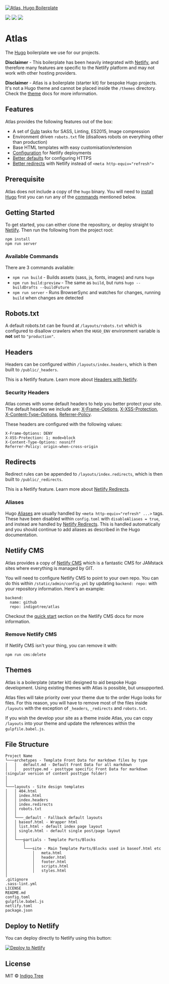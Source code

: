 [![Atlas, Hugo Boilerplate](https://atlas.indigotree.co.uk/images/github-banner.png)](https://github.com/indigotree/atlas)

![](http://forthebadge.com/images/badges/uses-badges.svg) ![](http://forthebadge.com/images/badges/built-by-developers.svg) ![](http://forthebadge.com/images/badges/gluten-free.svg)

# Atlas

The [Hugo](https://gohugo.io/) boilerplate we use for our projects.

**Disclaimer** - This boilerplate has been heavily integrated with [Netlify](https://www.netlify.com/), and therefore many features are specific to the Netlify platform and may not work with other hosting providers.

**Disclaimer** - Atlas is a boilerplate (starter kit) for bespoke Hugo projects. It's not a Hugo theme and cannot be placed inside the `/themes` directory. Check the [theme](#themes) docs for more information.

## Features

Atlas provides the following features out of the box:

* A set of [Gulp](/gulpfile.babel.js) tasks for SASS, Linting, ES2015, Image compression
* Environment driven `robots.txt` file (disallows robots on everything other than production)
* Base HTML templates with easy customisation/extension
* [Configuration](/netlify.toml) for Netlify deployments
* [Better defaults](#security-headers) for configuring HTTPS
* [Better redirects](#redirects) with Netlify instead of `<meta http-equiv="refresh">`

## Prerequisite

Atlas does not include a copy of the `hugo` binary. You will need to [install Hugo](https://gohugo.io/getting-started/installing/) first you can run any of the [commands](#available-commands) mentioned below.

## Getting Started

To get started, you can either clone the repository, or deploy straight to [Netlify](#deploy-to-netlify). Then run the following from the project root:

```
npm install
npm run server
```

### Available Commands

There are 3 commands available:

* `npm run build` - Builds assets (sass, js, fonts, images) and runs `hugo`
* `npm run build:preview` - The same as `build`, but runs `hugo --buildDrafts --buildFuture`
* `npm run server` - Runs BrowserSync and watches for changes, running `build` when changes are detected

## Robots.txt

A default robots.txt can be found at `/layouts/robots.txt` which is configured to disallow crawlers when the `HUGO_ENV` environment variable is **not** set to `"production"`.

## Headers

Headers can be configured within `/layouts/index.headers`, which is then built to `/public/_headers`.

This is a Netlify feature. Learn more about [Headers with Netlify](https://www.netlify.com/docs/headers-and-basic-auth/).

### Security Headers

Atlas comes with some default headers to help you better protect your site. The default headers we include are: [X-Frame-Options](https://scotthelme.co.uk/hardening-your-http-response-headers/#x-frame-options), [X-XSS-Protection](https://scotthelme.co.uk/hardening-your-http-response-headers/#x-xss-protection), [X-Content-Type-Options](https://scotthelme.co.uk/hardening-your-http-response-headers/#x-content-type-options), [Referrer-Policy](https://scotthelme.co.uk/a-new-security-header-referrer-policy/).

These headers are configured with the following values:

```
X-Frame-Options: DENY
X-XSS-Protection: 1; mode=block
X-Content-Type-Options: nosniff
Referrer-Policy: origin-when-cross-origin
```

## Redirects

Redirect rules can be appended to `/layouts/index.redirects`, which is then built to `/public/_redirects`.

This is a Netlify feature. Learn more about [Netlify Redirects](https://www.netlify.com/docs/redirects/).

### Aliases

Hugo [Aliases](https://gohugo.io/content-management/urls/#aliases) are usually handled by `<meta http-equiv="refresh" ...>` tags. These have been disabled within `config.toml` with `disableAliases = true`, and instead are handled by [Netlify Redirects](https://www.netlify.com/docs/redirects/). This is handled automatically and you should continue to add aliases as described in the Hugo documentation.

## Netlify CMS

Atlas provides a copy of [Netlify CMS](https://www.netlifycms.org/) which is a fantastic CMS for JAMstack sites where everything is managed by GIT.

You will need to configure Netlify CMS to point to your own repo. You can do this within `/static/admin/config.yml` by updating `backend: repo:` with your repository information. Here's an example:

```
backend:
  name: github
  repo: indigotree/atlas
```

Checkout the [quick start](https://www.netlifycms.org/docs/quick-start/) section on the Netlify CMS docs for more information.

### Remove Netlify CMS

If Netlify CMS isn't your thing, you can remove it with:

```
npm run cms:delete
```

## Themes

Atlas is a boilerplate (starter kit) designed to aid bespoke Hugo development. Using existing themes with Atlas is possible, but unsupported.

Atlas files will take priority over your theme due to the order Hugo looks for files. For this reason, you will have to remove most of the files inside `/layouts` with the exception of `_headers`, `_redirects` and `robots.txt`.

If you wish the develop your site as a theme inside Atlas, you can copy `/layouts` into your theme and update the references within the `gulpfile.babel.js`.


## File Structure

```
Project Name
└───archetypes - Template Front Data for markdown files by type
│   │	default.md - Default Front Data for all markdown
│   │	posttype.md - posttype specific Front Data for markdown (singular version of content posttype folder)
│   
│
└───layouts - Site design templates
│   │ 404.html
│   │ index.html
│   │ index.headers
│   │ index.redirects
│   │ robots.txt
│   │
│   └───_default - Fallback default layouts
│   │ baseof.html - Wrapper html
│   │ list.html - default index page layout
│   │ single.html - default single post/page layout
│   │
│   └───partials - Template Parts/Blocks
│       │
│       └───site - Main Template Parts/Blocks used in baseof.html etc
│           │	meta.html
│           │	header.html
│           │	footer.html
│           │	scripts.html
│           │	styles.html
│	
.gitignore
.sass-lint.yml
LICENSE
README.md
config.toml
gulpfile.babel.js
netlify.toml
package.json
```

## Deploy to Netlify

You can deploy directly to Netlify using this button:

[![Deploy to Netlify](https://www.netlify.com/img/deploy/button.svg)](https://app.netlify.com/start/deploy?repository=https://github.com/indigotree/atlas)

## License

MIT © [Indigo Tree](https://indigotree.co.uk)
